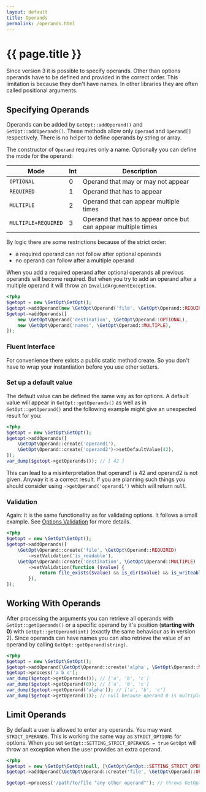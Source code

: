 ```yaml
---
layout: default
title: Operands
permalink: /operands.html
---
```

# {{ page.title }}

Since version 3 it is possible to specify operands. Other than options operands have to be defined and provided in the
correct order. This limitation is because they don't have names. In other libraries they are often called positional
arguments.

## Specifying Operands

Operands can be added by `GetOpt::addOperand()` and `GetOpt::addOperands()`. These methods allow only `Operand` and
`Operand[]` respectively. There is no helper to define operands by string or array.

The constructor of `Operand` requires only a name. Optionally you can define the mode for the operand:

| Mode                | Int | Description                                                   |
|---------------------|-----|---------------------------------------------------------------|
| `OPTIONAL`          | 0   | Operand that may or may not appear                            |
| `REQUIRED`          | 1   | Operand that has to appear                                    |
| `MULTIPLE`          | 2   | Operand that can appear multiple times                        |
| `MULTIPLE+REQUIRED` | 3   | Operand that has to appear once but can appear multiple times |

By logic there are some restrictions because of the strict order:

  * a required operand can not follow after optional operands
  * no operand can follow after a multiple operand
  
When you add a required operand after optional operands all previous operands will become required. But when you try
to add an operand after a multiple operand it will throw an `InvalidArgumentException`.

```php
<?php
$getopt = new \GetOpt\GetOpt();
$getopt->addOperand(new \GetOpt\Operand('file', \GetOpt\Operand::REQUIRED));
$getopt->addOperands([
    new \GetOpt\Operand('destination', \GetOpt\Operand::OPTIONAL),
    new \GetOpt\Operand('names', \GetOpt\Operand::MULTIPLE),
]);
```

### Fluent Interface

For convenience there exists a public static method create. So you don't have to wrap your instantiation before you
use other setters. 

### Set up a default value

The default value can be defined the same way as for options. A default value will appear in `GetOpt::getOperands()` as
well as in `GetOpt::getOperand()` and the following example might give an unexpected result for you:

```php
<?php
$getopt = new \GetOpt\GetOpt();
$getopt->addOperands([
    \GetOpt\Operand::create('operand1'),
    \GetOpt\Operand::create('operand2')->setDefaultValue(42),
]);
var_dump($getopt->getOperands()); // [ 42 ]
```

This can lead to a misinterpretation that operand1 is 42 and operand2 is not given. Anyway it is a correct result. If
you are planning such things you should consider using `->getOperand('operand1')` which will return `null`. 

### Validation

Again: it is the same functionality as for validating options. It follows a small example. See 
[Options Validation](options.html#validation) for more details.

```php
<?php
$getopt = new \GetOpt\GetOpt();
$getopt->addOperands([
    \GetOpt\Operand::create('file', \GetOpt\Operand::REQUIRED)
        ->setValidation('is_readable'),
    \GetOpt\Operand::create('destination', \GetOpt\Operand::MULTIPLE)
        ->setValidation(function ($value) {
            return file_exists($value) && is_dir($value) && is_writeable($value); 
        }),
]);
```

## Working With Operands

After processing the arguments you can retrieve all operands with `GetOpt::getOperands()` or a specific operand by it's
position (**starting with 0**) with `GetOpt::getOperand(int)` (exactly the same behaviour as in version 2). Since
operands can have names you can also retrieve the value of an operand by calling `GetOpt::getOperand(string)`.

```php
<?php
$getopt = new \GetOpt\GetOpt();
$getopt->addOperand(\GetOpt\Operand::create('alpha', \GetOpt\Operand::MULTIPLE+\GetOpt\Operand::REQUIRED));
$getopt->process('a b c');
var_dump($getopt->getOperands()); // ['a', 'b', 'c']
var_dump($getopt->getOperand(0)); // ['a', 'b', 'c']
var_dump($getopt->getOperand('alpha')); // ['a', 'b', 'c']
var_dump($getopt->getOperand(1)); // null because operand 0 is multiple
```

## Limit Operands

By default a user is allowed to enter any operands. You may want `STRICT_OPERANDS`. This is working the same way as
`STRICT_OPTIONS` for options. When you set `GetOpt::SETTING_STRICT_OPERANDS = true` `GetOpt` will throw an exception
when the user provides an extra operand.

```php
<?php
$getopt = new \GetOpt\GetOpt(null, [\GetOpt\GetOpt::SETTING_STRICT_OPERANDS => true]);
$getopt->addOperand(\GetOpt\Operand::create('file', \GetOpt\Operand::OPTIONAL));

$getopt->process('/path/to/file "any other operand"'); // throws GetOpt\ArgumentException\Unexpected
``` 
